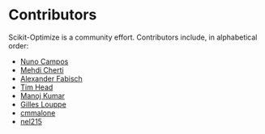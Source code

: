 # Contributors

Scikit-Optimize is a community effort. Contributors include, in alphabetical order:

* [Nuno Campos][nfcampos]
* [Mehdi Cherti][mehdidc]
* [Alexander Fabisch][AlexanderFabisch]
* [Tim Head][betatim]
* [Manoj Kumar][mechcoder]
* [Gilles Louppe][glouppe]
* [cmmalone][cmmalone]
* [nel215][nel215]

[AlexanderFabisch]: https://github.com/AlexanderFabisch
[mehdidc]: https://github.com/mehdidc
[nfcampos]: https://github.com/nfcampos
[betatim]: https://github.com/betatim
[mechcoder]: https://github.com/MechCoder
[glouppe]: https://github.com/glouppe
[cmmalone]: https://github.com/cmmalone
[nel215]: https://github.com/nel215
